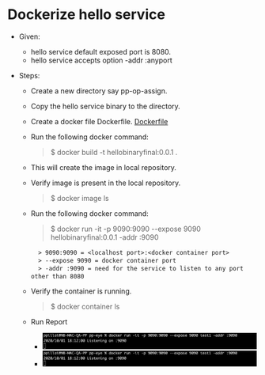 # Dockerize hello service

* Given:
    * hello service default exposed port is 8080.
    * hello service accepts option -addr :anyport

* Steps:
    * Create a new directory say pp-op-assign.
    * Copy the hello service binary to the directory.
    * Create a docker file Dockerfile. [Dockerfile](../Dockerfile)
    * Run the following docker command:
        > $ docker build -t hellobinaryfinal:0.0.1 .
    * This will create the image in local repository.
    * Verify image is present in the local repository.
        > $ docker image ls

    * Run the following docker command:
        > $ docker run -it -p 9090:9090 --expose 9090 hellobinaryfinal:0.0.1 -addr :9090

            > 9090:9090 = <localhost port>:<docker container port>
            > --expose 9090 = docker container port
            > -addr :9090 = need for the service to listen to any port other than 8080

    * Verify the container is running.
        > $ docker container ls

    * Run Report
        * ![Start Service](../screenshots/docker_run_1.png)
        * ![Test Service](../screenshots/docker_run_1.png)
